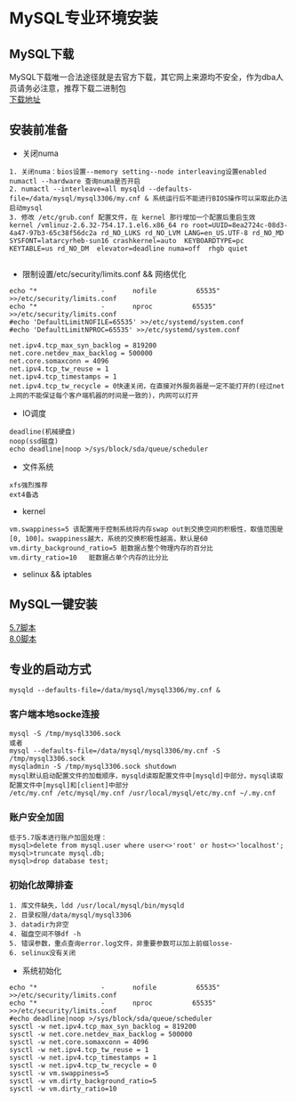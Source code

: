 # MySQL专业环境安装

## MySQL下载

MySQL下载唯一合法途径就是去官方下载，其它网上来源均不安全，作为dba人员请务必注意，推荐下载二进制包  
[下载地址](https://dev.mysql.com/downloads/mysql/)



## 安装前准备

- 关闭numa  
```
1. 关闭numa：bios设置--memory setting--node interleaving设置enabled
numactl --hardware 查询numa是否开启
2. numactl --interleave=all mysqld --defaults-file=/data/mysql/mysql3306/my.cnf & 系统运行后不能进行BIOS操作可以采取此办法启动mysql
3. 修改 /etc/grub.conf 配置文件，在 kernel 那行增加一个配置后重启生效
kernel /vmlinuz-2.6.32-754.17.1.el6.x86_64 ro root=UUID=8ea2724c-08d3-4a47-97b3-65c38f56dc2a rd_NO_LUKS rd_NO_LVM LANG=en_US.UTF-8 rd_NO_MD SYSFONT=latarcyrheb-sun16 crashkernel=auto  KEYBOARDTYPE=pc KEYTABLE=us rd_NO_DM  elevator=deadline numa=off  rhgb quiet
 

```

- 限制设置/etc/security/limits.conf && 网络优化

```
echo "*                -       nofile          65535" >>/etc/security/limits.conf
echo "*                -       nproc          65535" >>/etc/security/limits.conf
#echo 'DefaultLimitNOFILE=65535' >>/etc/systemd/system.conf
#echo 'DefaultLimitNPROC=65535' >>/etc/systemd/system.conf

net.ipv4.tcp_max_syn_backlog = 819200
net.core.netdev_max_backlog = 500000
net.core.somaxconn = 4096
net.ipv4.tcp_tw_reuse = 1
net.ipv4.tcp_timestamps = 1
net.ipv4.tcp_tw_recycle = 0快速关闭，在直接对外服务器是一定不能打开的(经过net上网的不能保证每个客户端机器的时间是一致的)，内网可以打开
```
- IO调度
```
deadline(机械硬盘)
noop(ssd磁盘)
echo deadline|noop >/sys/block/sda/queue/scheduler
```
- 文件系统
```
xfs强烈推荐
ext4备选
```
- kernel
```
vm.swappiness=5 该配置用于控制系统将内存swap out到交换空间的积极性，取值范围是[0, 100]。swappiness越大，系统的交换积极性越高，默认是60
vm.dirty_background_ratio=5	脏数据占整个物理内存的百分比
vm.dirty_ratio=10	脏数据占单个内存的比分比
```
- selinux && iptables


## MySQL一键安装
	
[5.7脚本](scripts/2-MySQL专业安装/MySQL5.7_install.sh)  
[8.0脚本](scripts/2-MySQL专业安装/MySQL8.0_install.sh) 


## 专业的启动方式

	mysqld --defaults-file=/data/mysql/mysql3306/my.cnf &
	

### 客户端本地socke连接
```
mysql -S /tmp/mysql3306.sock
或者
mysql --defaults-file=/data/mysql/mysql3306/my.cnf -S /tmp/mysql3306.sock
mysqladmin -S /tmp/mysql3306.sock shutdown
mysql默认启动配置文件的加载顺序，mysqld读取配置文件中[mysqld]中部分，mysql读取配置文件中[mysql]和[client]中部分
/etc/my.cnf /etc/mysql/my.cnf /usr/local/mysql/etc/my.cnf ~/.my.cnf
```

### 账户安全加固

```
低于5.7版本进行账户加固处理：
mysql>delete from mysql.user where user<>'root' or host<>'localhost';
mysql>truncate mysql.db;
mysql>drop database test;
```

### 初始化故障排查

```
1. 库文件缺失，ldd /usr/local/mysql/bin/mysqld
2. 目录权限/data/mysql/mysql3306
3. datadir为非空
4. 磁盘空间不够df -h
5. 错误参数，重点查询error.log文件，非重要参数可以加上前缀losse-
6. selinux没有关闭

```


- 系统初始化
```
echo "*                -       nofile          65535" >>/etc/security/limits.conf
echo "*                -       nproc          65535" >>/etc/security/limits.conf
#echo deadline|noop >/sys/block/sda/queue/scheduler
sysctl -w net.ipv4.tcp_max_syn_backlog = 819200
sysctl -w net.core.netdev_max_backlog = 500000
sysctl -w net.core.somaxconn = 4096
sysctl -w net.ipv4.tcp_tw_reuse = 1
sysctl -w net.ipv4.tcp_timestamps = 1
sysctl -w net.ipv4.tcp_tw_recycle = 0
sysctl -w vm.swappiness=5
sysctl -w vm.dirty_background_ratio=5
sysctl -w vm.dirty_ratio=10
```